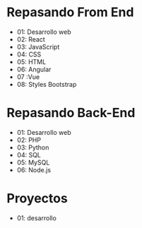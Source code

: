# Repasando From End
- 01: Desarrollo web
- 02: React
- 03: JavaScript
- 04: CSS
- 05: HTML
- 06: Angular
- 07 :Vue
- 08: Styles Bootstrap


# Repasando Back-End
- 01: Desarrollo web
- 02: PHP
- 03: Python
- 04: SQL
- 05: MySQL
- 06: Node.js


# Proyectos
- 01: desarrollo